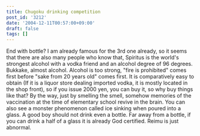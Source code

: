 ```yaml
---
title: Chugoku drinking competition
post_id: '3212'
date: '2004-12-11T00:57:00+09:00'
draft: false
tags: []
---
```


End with bottle? I am already famous for the 3rd one already, so it seems that there are also many people who know that, Spiritus is the world's strongest alcohol with a vodka friend and an alcohol degree of 96 degrees. Bukkake, almost alcohol. Alcohol is too strong, "fire is prohibited" comes first before "sake from 20 years old" comes first. It is comparatively easy to obtain (If it is a liquor store dealing imported vodka, it is mostly located in the shop front), so if you issue 2000 yen, you can buy it, so why buy things like that? By the way, just by smelling the smell, somehow memories of the vaccination at the time of elementary school revive in the brain. You can also see a monster phenomenon called ice sinking when poured into a glass. A good boy should not drink even a bottle. Far away from a bottle, if you can drink a half of a glass it is already God certified. Reimu is just abnormal.